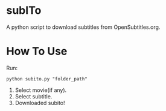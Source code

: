 subITo
======

A python script to download subtitles from OpenSubtitles.org.



How To Use
==========

Run:

    python subito.py "folder_path"

1. Select movie(if any).
2. Select subtitle.
3. Downloaded subito!